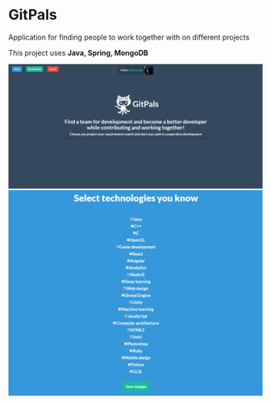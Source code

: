 # GitPals
Application for finding people to work together with on different projects

This project uses **Java, Spring, MongoDB**

![image](gallery/main.png)
![image](gallery/dashboard.png)